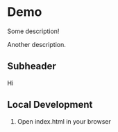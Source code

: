 # Demo

Some description!

Another description.

## Subheader

Hi

## Local Development

1. Open index.html in your browser

